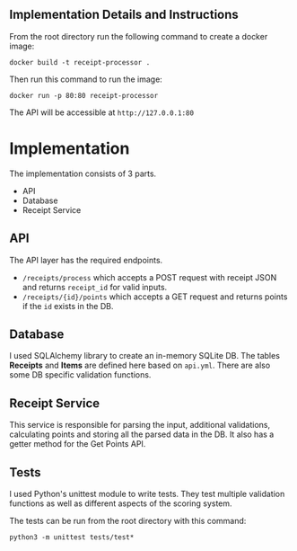 
## Implementation Details and Instructions

From the root directory run the following command to create a docker image:
```
docker build -t receipt-processor . 
```
Then run this command to run the image:
```
docker run -p 80:80 receipt-processor
```
The API will be accessible at `http://127.0.0.1:80`

# Implementation

The implementation consists of 3 parts.

- API
- Database
- Receipt Service

## API
The API layer has the required endpoints.
- `/receipts/process` which accepts a POST request with receipt JSON and returns `receipt_id` for valid inputs.
- `/receipts/{id}/points` which accepts a GET request and returns points if the `id` exists in the DB.

## Database
I used SQLAlchemy library to create an in-memory SQLite DB. The tables **Receipts** and **Items** are defined here based on `api.yml`. There are also some DB specific validation functions.

## Receipt Service
This service is responsible for parsing the input, additional validations, calculating points and storing all the parsed data in the DB.
It also has a getter method for the Get Points API.

## Tests
I used Python's unittest module to write tests. They test multiple validation functions as well as different aspects of the scoring system.

The tests can be run from the root directory with this command:

```
python3 -m unittest tests/test*  
```
